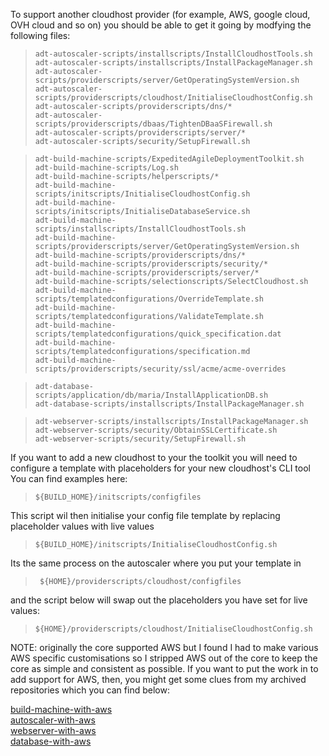 To support another cloudhost provider (for example, AWS, google cloud, OVH cloud and so on) you should be able to get it going by modfying the following files:


>     adt-autoscaler-scripts/installscripts/InstallCloudhostTools.sh
>     adt-autoscaler-scripts/installscripts/InstallPackageManager.sh
>     adt-autoscaler-scripts/providerscripts/server/GetOperatingSystemVersion.sh
>     adt-autoscaler-scripts/providerscripts/cloudhost/InitialiseCloudhostConfig.sh
>     adt-autoscaler-scripts/providerscripts/dns/*
>     adt-autoscaler-scripts/providerscripts/dbaas/TightenDBaaSFirewall.sh
>     adt-autoscaler-scripts/providerscripts/server/*
>     adt-autoscaler-scripts/security/SetupFirewall.sh

>     adt-build-machine-scripts/ExpeditedAgileDeploymentToolkit.sh
>     adt-build-machine-scripts/Log.sh
>     adt-build-machine-scripts/helperscripts/*
>     adt-build-machine-scripts/initscripts/InitialiseCloudhostConfig.sh
>     adt-build-machine-scripts/initscripts/InitialiseDatabaseService.sh
>     adt-build-machine-scripts/installscripts/InstallCloudhostTools.sh
>     adt-build-machine-scripts/providerscripts/server/GetOperatingSystemVersion.sh
>     adt-build-machine-scripts/providerscripts/dns/*
>     adt-build-machine-scripts/providerscripts/security/*
>     adt-build-machine-scripts/providerscripts/server/*
>     adt-build-machine-scripts/selectionscripts/SelectCloudhost.sh
>     adt-build-machine-scripts/templatedconfigurations/OverrideTemplate.sh
>     adt-build-machine-scripts/templatedconfigurations/ValidateTemplate.sh
>     adt-build-machine-scripts/templatedconfigurations/quick_specification.dat
>     adt-build-machine-scripts/templatedconfigurations/specification.md
>     adt-build-machine-scripts/providerscripts/security/ssl/acme/acme-overrides

>     adt-database-scripts/application/db/maria/InstallApplicationDB.sh
>     adt-database-scripts/installscripts/InstallPackageManager.sh

>     adt-webserver-scripts/installscripts/InstallPackageManager.sh
>     adt-webserver-scripts/security/ObtainSSLCertificate.sh
>     adt-webserver-scripts/security/SetupFirewall.sh


If you want to add a new cloudhost to your the toolkit you will need to configure a template with placeholders for your new cloudhost's CLI tool  
You can find examples here:  

>     ${BUILD_HOME}/initscripts/configfiles

This script wil then initialise your config file template by replacing placeholder values with live values

>     ${BUILD_HOME}/initscripts/InitialiseCloudhostConfig.sh


Its the same process on the autoscaler where you put your template in

>      ${HOME}/providerscripts/cloudhost/configfiles

and the script below will swap out the placeholders you have set for live values:

>     ${HOME}/providerscripts/cloudhost/InitialiseCloudhostConfig.sh

NOTE: originally the core supported AWS but I found I had to make various AWS specific customisations so I stripped AWS out of the core to keep the core as simple and consistent as possible. If you want to put the work in to add support for AWS, then, you might get some clues from my archived repositories which you can find below:  

[build-machine-with-aws](https://github.com/wintersys-projects/adt-build-machine-scripts-withaws)  
[autoscaler-with-aws](https://github.com/wintersys-projects/adt-autoscaler-scripts-withaws)  
[webserver-with-aws](https://github.com/wintersys-projects/adt-webserver-scripts-withaws)  
[database-with-aws](https://github.com/wintersys-projects/adt-database-scripts-withaws)  
